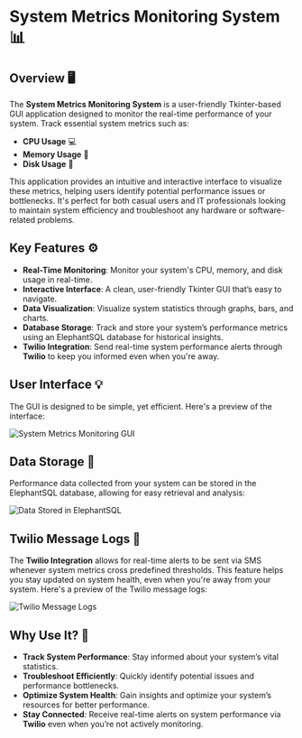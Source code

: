 # System Metrics Monitoring System 📊

## Overview 🖥️

The **System Metrics Monitoring System** is a user-friendly Tkinter-based GUI application designed to monitor the real-time performance of your system. Track essential system metrics such as:

- **CPU Usage** 💻
- **Memory Usage** 🧠
- **Disk Usage** 💾

This application provides an intuitive and interactive interface to visualize these metrics, helping users identify potential performance issues or bottlenecks. It's perfect for both casual users and IT professionals looking to maintain system efficiency and troubleshoot any hardware or software-related problems.

## Key Features ⚙️

- **Real-Time Monitoring**: Monitor your system's CPU, memory, and disk usage in real-time.
- **Interactive Interface**: A clean, user-friendly Tkinter GUI that’s easy to navigate.
- **Data Visualization**: Visualize system statistics through graphs, bars, and charts.
- **Database Storage**: Track and store your system’s performance metrics using an ElephantSQL database for historical insights.
- **Twilio Integration**: Send real-time system performance alerts through **Twilio** to keep you informed even when you're away.

## User Interface 💡

The GUI is designed to be simple, yet efficient. Here's a preview of the interface:

![System Metrics Monitoring GUI](https://github.com/user-attachments/assets/2afc47ba-5d2a-4711-b220-7a7d61c8b71e)

## Data Storage 📂

Performance data collected from your system can be stored in the ElephantSQL database, allowing for easy retrieval and analysis:

![Data Stored in ElephantSQL](https://github.com/user-attachments/assets/fef2a501-1126-412b-b1eb-ab18cb471f6e)

## Twilio Message Logs 📱

The **Twilio Integration** allows for real-time alerts to be sent via SMS whenever system metrics cross predefined thresholds. This feature helps you stay updated on system health, even when you're away from your system. Here's a preview of the Twilio message logs:

![Twilio Message Logs](https://github.com/user-attachments/assets/235470dd-7860-473f-8f0f-14a8b1238ecc)

## Why Use It? 🚀

- **Track System Performance**: Stay informed about your system’s vital statistics.
- **Troubleshoot Efficiently**: Quickly identify potential issues and performance bottlenecks.
- **Optimize System Health**: Gain insights and optimize your system’s resources for better performance.
- **Stay Connected**: Receive real-time alerts on system performance via **Twilio** even when you’re not actively monitoring.
